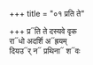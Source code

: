 +++
title = "०१ प्रति ते"

+++
प्र᳓ति ते दस्यवे वृक  
रा᳓धो अदर्शि अ᳓ह्रयम्  
दियउ᳓र् न᳓ प्रथिना᳓ श᳓वः